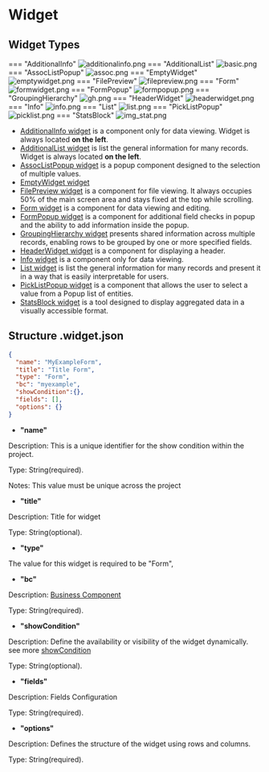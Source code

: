 # Widget
<!-- 
## Widget Type Family

AdditionalInfo
SuggestionPickList
DashboardList
 
LevelMenu
Steps 
-->


## Widget Types 
=== "AdditionalInfo"
    ![additionalinfo.png](additionalinfo/additionalinfo.png)
=== "AdditionalList"
    ![basic.png](additionallist/basic.png)
=== "AssocListPopup"
    ![assoc.png](assoclistpopup/assoc.png)
=== "EmptyWidget"
    ![emptywidget.png](emptywidget/emptywidget.png)
=== "FilePreview"
    ![filepreview.png](filepreview/filepreview.png)
=== "Form"
    ![formwidget.png](form/formwidget.png)
=== "FormPopup"
    ![formpopup.png](formpopup/formpopup.png)
=== "GroupingHierarchy"
    ![gh.png](groupinghierarchy/gh.png)
=== "HeaderWidget"
    ![headerwidget.png](headerwidget/headerwidget.png)
=== "Info"
    ![info.png](info/info.png)
=== "List"
    ![list.png](list/list.png)
=== "PickListPopup"
    ![picklist.png](picklistpopup/picklist.png)
=== "StatsBlock"
    ![img_stat.png](statblocks/img_stat.png)

*   [AdditionalInfo widget](widget/type/additionalinfo/additionalinfo) is a component only for data viewing. Widget is always located **on the left**.
*   [AdditionalList widget](/widget/type/additionallist/additionallist) is list the general information for many records. Widget is always located **on the left**.
*   [AssocListPopup widget](/widget/type/assoclistpopup/assoclistpopup) is a popup component designed to the selection of multiple values.
*   [EmptyWidget widget](/widget/type/emptywidget/emptywidget)
*   [FilePreview widget](/widget/type/filepreview/filepreview) is a component for file viewing. It always occupies 50% of the main screen area and stays fixed at the top while scrolling.
*   [Form widget](/widget/type/form/form) is a component for data viewing and editing.
*   [FormPopup widget](/widget/type/formpopup/formpopup) is a component for additional field checks in popup and the ability to add information inside the popup.
*   [GroupingHierarchy widget](/widget/type/groupinghierarchy/groupinghierarchy) presents shared information across multiple records, enabling rows to be grouped by one or more specified fields.
*   [HeaderWidget widget](/widget/type/headerwidget/headerwidget) is a component for displaying a header.
*   [Info widget](/widget/type/info/info) is a component only for data viewing.
*   [List widget](/widget/type/list/list) is list the general information for many records and present it in a way that is easily interpretable for users.
*   [PickListPopup widget](/widget/type/picklistpopup/picklistpopup) is a component that allows the user to select a value from a Popup list of entities.
*   [StatsBlock widget](/widget/type/statblocks/statblocks) is a tool designed to display aggregated data in a visually accessible format.

## Structure .widget.json

```json
{
  "name": "MyExampleForm",
  "title": "Title Form",
  "type": "Form",
  "bc": "myexample",
  "showCondition":{},
  "fields": [],
  "options": {}
}
```

* **"name"**

Description: This is a unique identifier for the show condition within the project.

Type: String(required).

Notes: This value must be unique across the project

* **"title"**

Description: Title for widget

Type: String(optional).

* **"type"**

The value for this widget is required to be "Form",

* **"bc"**

Description: [Business Component](/environment/businesscomponent/businesscomponent/)

Type: String(required).

*  **"showCondition"**

Description: Define the availability or visibility of the widget  dynamically. see more [showCondition](/widget/type/property/showcondition/showcondition)

Type: String(optional).

* **"fields"**

Description: Fields Configuration

Type: String(required).

* **"options"**

Description:  Defines the structure of the widget using rows and columns.

Type: String(required).
 